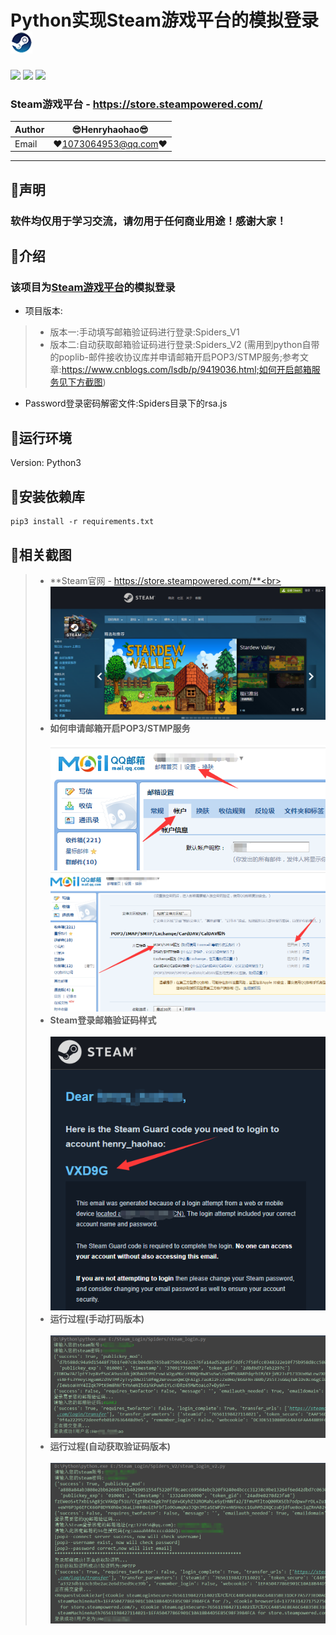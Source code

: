 Python实现Steam游戏平台的模拟登录 ![enter image description here](Pic/logo.png)
===========================
![](https://img.shields.io/badge/Python-3.6.3-green.svg) ![](https://img.shields.io/badge/requests-2.18.4-green.svg) ![](https://img.shields.io/badge/PyExecJS-1.5.1-green.svg) 
### Steam游戏平台 - https://store.steampowered.com/
|Author|:sunglasses:Henryhaohao:sunglasses:|
|---|---
|Email|:hearts:1073064953@qq.com:hearts:

      
****
## :dolphin:声明
### 软件均仅用于学习交流，请勿用于任何商业用途！感谢大家！
## :dolphin:介绍
### 该项目为[Steam游戏平台](https://store.steampowered.com/)的模拟登录
- 项目版本:
> - 版本一:手动填写邮箱验证码进行登录:Spiders_V1
> - 版本二:自动获取邮箱验证码进行登录:Spiders_V2 (需用到python自带的poplib-邮件接收协议库并申请邮箱开启POP3/STMP服务;参考文章:https://www.cnblogs.com/lsdb/p/9419036.html;如何开启邮箱服务见下方截图)
- Password登录密码解密文件:Spiders目录下的rsa.js
## :dolphin:运行环境
Version: Python3
## :dolphin:安装依赖库
```
pip3 install -r requirements.txt
```
## :dolphin:**相关截图**
> - **Steam官网 - https://store.steampowered.com/**<br><br>
![enter image description here](Pic/steam.png)
> - **如何申请邮箱开启POP3/STMP服务**<br><br>
![enter image description here](Pic/1.png)
![enter image description here](Pic/2.png)
> - **Steam登录邮箱验证码样式**<br><br>
![enter image description here](Pic/4.png)
> - **运行过程(手动打码版本)**<br><br>
![enter image description here](Pic/run.png)
> - **运行过程(自动获取验证码版本)**<br><br>
![enter image description here](Pic/run_1.png)



